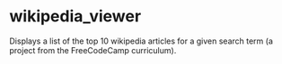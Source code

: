 # wikipedia_viewer
Displays a list of the top 10 wikipedia articles for a given search term (a project from the FreeCodeCamp curriculum).
